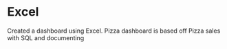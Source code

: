# Excel
Created a dashboard using Excel. Pizza dashboard is based off Pizza sales with SQL and documenting
